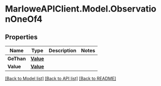 # MarloweAPIClient.Model.ObservationOneOf4

## Properties

Name | Type | Description | Notes
------------ | ------------- | ------------- | -------------
**GeThan** | [**Value**](Value.md) |  | 
**Value** | [**Value**](Value.md) |  | 

[[Back to Model list]](../README.md#documentation-for-models) [[Back to API list]](../README.md#documentation-for-api-endpoints) [[Back to README]](../README.md)

